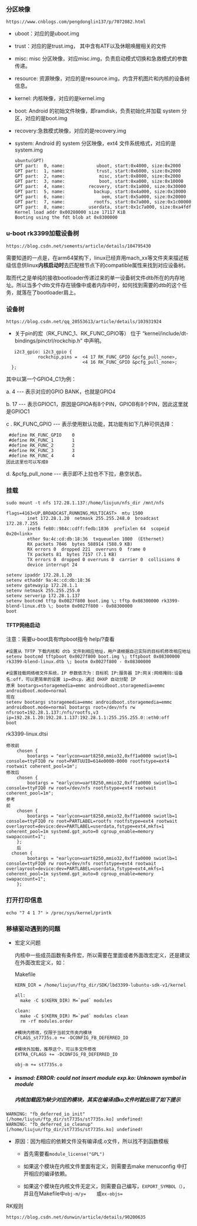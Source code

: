 ### 分区映像

```
https://www.cnblogs.com/pengdonglin137/p/7072082.html
```

- uboot：对应的是uboot.img

- trust：对应的是trust.img， 其中含有ATF以及休眠唤醒相关的文件

- misc: misc 分区映像，对应misc.img，负责启动模式切换和急救模式的参数传递。

- resource: 资源映像，对应的是resource.img，内含开机图片和内核的设备树信息。

- kernel: 内核映像，对应的是kernel.img

- boot: Android 的初始文件映像，即ramdisk，负责初始化并加载 system 分区，对应的是boot.img

- recovery:急救模式映像，对应的是recovery.img

- system: Android 的 system 分区映像，ext4 文件系统格式，对应的是system.img

  ```
  ubuntu(GPT)
  GPT part:  0, name:            uboot, start:0x4000, size:0x2000
  GPT part:  1, name:            trust, start:0x6000, size:0x2000
  GPT part:  2, name:             misc, start:0x8000, size:0x2000
  GPT part:  3, name:             boot, start:0xa000, size:0x10000
  GPT part:  4, name:         recovery, start:0x1a000, size:0x30000
  GPT part:  5, name:           backup, start:0x4a000, size:0x10000
  GPT part:  6, name:              oem, start:0x5a000, size:0x20000
  GPT part:  7, name:           rootfs, start:0x7a000, size:0x1c00000
  GPT part:  8, name:         userdata, start:0x1c7a000, size:0xa4fdf
  Kernel load addr 0x00280000 size 17117 KiB
  Booting using the fdt blob at 0x8300000
  
  ```

### u-boot rk3399加载设备树

```
https://blog.csdn.net/sements/article/details/104795430
```

需要知道的一点是，在arm64架构下，linux已经弃用mach_xx等文件夹来描述板级信息供linux**内核启动时**去匹配根节点下的compatible属性来找到对应设备树。

取而代之是单纯的接收bootloader传递过来的单一设备树文件dtb所在的内存地址。所以当多个dtb文件存在镜像中或者内存中时，如何找到需要的dtb的这个任务，就落在了bootloader肩上。

### 设备树

```
https://blog.csdn.net/qq_20553613/article/details/103931924
```

- 关于pin的宏（RK_FUNC_1、RK_FUNC_GPIO等） 位于 “kernel/include/dt-bindings/pinctrl/rockchip.h” 中声明。

```
   i2c3_gpio: i2c3_gpio {                  
            rockchip,pins =  <4 17 RK_FUNC_GPIO &pcfg_pull_none>,                                 
                             <4 16 RK_FUNC_GPIO &pcfg_pull_none>;         
  }; 
```

其中以第一个GPIO4_C1为例：

a. 4 --- 表示对应的GPIO BANK，也就是GPIO4

b. 17 --- 表示GPIOC1，原因是GPIOA有8个PIN，GPIOB有8个PIN，因此这里就是GPIOC1

c . RK_FUNC_GPIO --- 表示使用默认功能，其功能有如下几种可供选择：

```
 #define RK_FUNC_GPIO    0 
 #define RK_FUNC_1       1 
 #define RK_FUNC_2       2 
 #define RK_FUNC_3       3 
 #define RK_FUNC_4       4
因此这里也可以写成0 
```

d.  &pcfg_pull_none --- 表示即不上拉也不下拉，悬空状态。

### 挂载

```
sudo mount -t nfs 172.28.1.137:/home/liujun/nfs_dir /mnt/nfs

flags=4163<UP,BROADCAST,RUNNING,MULTICAST>  mtu 1500
        inet 172.28.1.20  netmask 255.255.248.0  broadcast 172.28.7.255
        inet6 fe80::984c:cdff:fedb:1836  prefixlen 64  scopeid 0x20<link>
        ether 9a:4c:cd:db:18:36  txqueuelen 1000  (Ethernet)
        RX packets 7046  bytes 588914 (588.9 KB)
        RX errors 0  dropped 221  overruns 0  frame 0
        TX packets 81  bytes 7157 (7.1 KB)
        TX errors 0  dropped 0 overruns 0  carrier 0  collisions 0
        device interrupt 24

setenv ipaddr 172.28.1.20
setenv ethaddr 9a:4c:cd:db:18:36
setenv gatewayip 172.28.1.1
setenv netmask 255.255.255.0
setenv serverip 172.28.1.137 
setenv bootcmd tftp 0x0027f800 boot.img \; tftp 0x08300000 rk3399-blend-linux.dtb \; bootm 0x0027f800 - 0x08300000
boot
```

#### TFTP网络启动

注意：需要u-boot具有tftpboot指令 help/?查看

```
#设置从 TFTP 下载内核和 dtb 文件到相应地址，用户请根据自己实际的目标机修改相应地址
setenv bootcmd tftpboot 0x0027f800 boot.img \; tftpboot 0x08300000 rk3399-blend-linux.dtb \; bootm 0x0027f800 - 0x08300000

#设置挂载网络根文件系统，IP 参数依次为：目标机 IP:服务器 IP:网关:网络掩码:设备名:off，可以更简单的设置 ip=dhcp，通过 DHXP 自动分配 IP
原来 bootargs=storagemedia=emmc androidboot.storagemedia=emmc androidboot.mode=normal 
现在
setenv bootargs storagemedia=emmc androidboot.storagemedia=emmc androidboot.mode=normal bootargs root=/dev/nfs rw nfsroot=192.28.1.137:/nfs/rootfs,v3 ip=192.28.1.20:192.28.1.137:192.28.1.1:255.255.255.0::eth0:off
boot
```

rk3399-linux.dtsi

```
修改前
 	chosen {
		bootargs = "earlycon=uart8250,mmio32,0xff1a0000 swiotlb=1 console=ttyFIQ0 rw root=PARTUUID=614e0000-0000 rootfstype=ext4 rootwait coherent_pool=1m";
修改后
 	chosen {
		bootargs = "earlycon=uart8250,mmio32,0xff1a0000 swiotlb=1 console=ttyFIQ0 rw root=/dev/nfs rootfstype=ext4 rootwait coherent_pool=1m";
参考
前
    chosen {
        bootargs = "earlycon=uart8250,mmio32,0xff1a0000 swiotlb=1 console=ttyFIQ0 ro root=PARTLABEL=rootfs rootfstype=ext4 rootwait overlayroot=device:dev=PARTLABEL=userdata,fstype=ext4,mkfs=1 coherent_pool=1m systemd.gpt_auto=0 cgroup_enable=memory swapaccount=1";
    };
    后
  chosen {
        bootargs = "earlycon=uart8250,mmio32,0xff1a0000 swiotlb=1 console=ttyFIQ0 rw root=/dev/nfs rootfstype=ext4 rootwait overlayroot=device:dev=PARTLABEL=userdata,fstype=ext4,mkfs=1 coherent_pool=1m systemd.gpt_auto=0 cgroup_enable=memory swapaccount=1";
    };
```

### 打开打印信息

```
echo "7 4 1 7" > /proc/sys/kernel/printk
```

### 移植驱动遇到的问题

- 宏定义问题

  内核中一些成员函数有条件宏，所以需要在里面或者外面改宏定义，还是建议在外面改宏定义，如：

  Makefile

  ```
  KERN_DIR = /home/liujun/ftp_dir/SDK/lbd3399-lubuntu-sdk-v1/kernel
  
  all:
  	make -C $(KERN_DIR) M=`pwd` modules
  
  clean:
  	make -C $(KERN_DIR) M=`pwd` modules clean
  	rm -rf modules.order
  	
  #模块内修改，仅限于当前文件夹内模块
  CFLAGS_st7735s.o += -DCONFIG_FB_DEFERRED_IO
  
  #模块外加载，推荐这个，可以多文件修改
  EXTRA_CFLAGS += -DCONFIG_FB_DEFERRED_IO
  
  obj-m	+= st7735s.o
  
  ```

  

- ##### insmod: ERROR: could not insert module exp.ko: Unknown symbol in module

  ##### 内核加载因为缺少对应的模块，其实在编译成ko文件时就出现了如下提示

```
WARNING: "fb_deferred_io_init" [/home/liujun/ftp_dir/st7735s/st7735s.ko] undefined!
WARNING: "fb_deferred_io_cleanup" [/home/liujun/ftp_dir/st7735s/st7735s.ko] undefined!
```

- 原因：因为相应的依赖文件没有编译成.o文件，所以找不到函数模板

  - 首先需要看`module_license("GPL")`

  - 如果这个模块在内核文件里面有定义，则需要去make menuconfig 中打开相应的编译依赖。

  - 如果这个模块在内核文件无定义，则需要自己编写，`EXPORT_SYMBOL（）`，并且在Makefile中`obj-m/y=    `或`ex-objs=`  

RK规则

```
https://blog.csdn.net/dunwin/article/details/90200635
```

